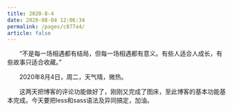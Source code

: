 ```yaml
---
title: 2020-8-4
date: 2020-08-04 12:06:34
permalink: /pages/c877a4/
article: false
---
```


&emsp;&emsp;“不是每一场相遇都有结局，但每一场相遇都有意义。有些人适合人成长，有些故事只适合收藏。”

<!-- more -->

&emsp;&emsp;2020年8月4日，周二，天气晴，微热。

&emsp;&emsp;这两天把博客的评论功能做好了，刚刚又完成了图床，至此博客的基本功能基本完成。今天要把less和sass语法及异同搞定，加油。